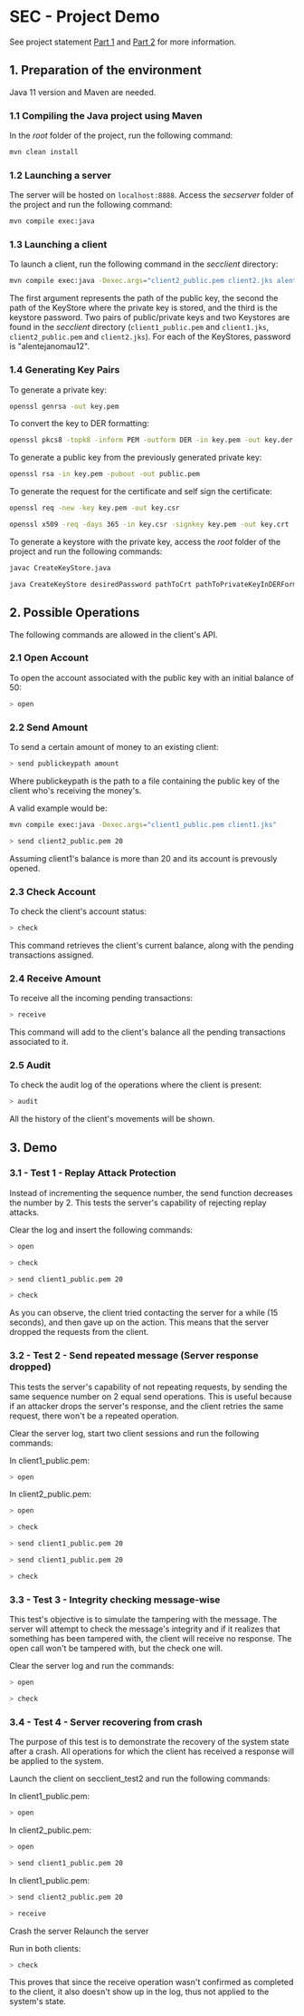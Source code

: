# SEC - Project Demo

See project statement [Part 1](SEC-2122_project-stage1_v2.pdf) and [Part 2](SEC-2122_project-stage2.pdf) for more information.

## 1. Preparation of the environment

Java 11 version and Maven are needed.

### 1.1 Compiling the Java project using Maven

In the *root* folder of the project, run the following command:

```sh
mvn clean install
```

### 1.2 Launching a server

The server will be hosted on `localhost:8888`. Access the *secserver* folder of the project and run the following command:

```sh
mvn compile exec:java
```

### 1.3 Launching a client

To launch a client, run the following command in the *secclient* directory:

```sh
mvn compile exec:java -Dexec.args="client2_public.pem client2.jks alentejanomau12"
```

The first argument represents the path of the public key, the second the path of the KeyStore where the private key is stored, and the third is the keystore password. Two pairs of public/private keys and two Keystores are found in the *secclient* directory (`client1_public.pem` and `client1.jks`, `client2_public.pem` and `client2.jks`). For each of the KeyStores, password is "alentejanomau12".

### 1.4 Generating Key Pairs

To generate a private key:

```sh
openssl genrsa -out key.pem
```

To convert the key to DER formatting:

```sh
openssl pkcs8 -topk8 -inform PEM -outform DER -in key.pem -out key.der -nocrypt
```

To generate a public key from the previously generated private key:

```sh
openssl rsa -in key.pem -pubout -out public.pem
```

To generate the request for the certificate and self sign the certificate:

```sh
openssl req -new -key key.pem -out key.csr
```

```sh
openssl x509 -req -days 365 -in key.csr -signkey key.pem -out key.crt
```

To generate a keystore with the private key, access the *root* folder of the project and run the following commands:

```sh
javac CreateKeyStore.java
```

```sh
java CreateKeyStore desiredPassword pathToCrt pathToPrivateKeyInDERFormat
```

## 2. Possible Operations

The following commands are allowed in the client's API.

### 2.1 Open Account

To open the account associated with the public key with an initial balance of 50:

```sh
> open
```

### 2.2 Send Amount

To send a certain amount of money to an existing client:

```sh
> send publickeypath amount
```

Where publickeypath is the path to a file containing the public key of the client who's receiving the money's.

A valid example would be:

```sh
mvn compile exec:java -Dexec.args="client1_public.pem client1.jks"
```

```sh
> send client2_public.pem 20
```

Assuming client1's balance is more than 20 and its account is prevously opened.

### 2.3 Check Account

To check the client's account status:

```sh
> check
```

This command retrieves the client's current balance, along with the pending transactions assigned.

### 2.4 Receive Amount

To receive all the incoming pending transactions:

```sh
> receive
```

This command will add to the client's balance all the pending transactions associated to it.

### 2.5 Audit

To check the audit log of the operations where the client is present:

```sh
> audit
```

All the history of the client's movements will be shown.

## 3. Demo

### 3.1 - Test 1 - Replay Attack Protection

Instead of incrementing the sequence number, the send function decreases the number by 2. This tests the server's capability of rejecting replay attacks.

Clear the log and insert the following commands:

```sh
> open
```

```sh
> check
```

```sh
> send client1_public.pem 20
```

```sh
> check
```

As you can observe, the client tried contacting the server for a while (15 seconds), and then gave up on the action. This means that the server dropped the requests from the client.

### 3.2 - Test 2 - Send repeated message (Server response dropped)

This tests the server's capability of not repeating requests, by sending the same sequence number on 2 equal send operations. This is useful because if an attacker drops the server's response, and the client retries the same request, there won't be a repeated operation.

Clear the server log, start two client sessions and run the following commands:

In client1_public.pem:

```sh
> open
```

In client2_public.pem:

```sh
> open
```

```sh
> check
```

```sh
> send client1_public.pem 20
```

```sh
> send client1_public.pem 20
```

```sh
> check
```

### 3.3 - Test 3 - Integrity checking message-wise

This test's objective is to simulate the tampering with the message. The server will attempt to check the message's integrity and if it realizes that something has been tampered with, the client will receive no response.
The open call won't be tampered with, but the check one will.

Clear the server log and run the commands:

```sh
> open
```

```sh
> check
```

### 3.4 - Test 4 - Server recovering from crash

The purpose of this test is to demonstrate the recovery of the system state after a crash. All operations for which the client has received a response will be applied to the system.

Launch the client on secclient_test2 and run the following commands:

In client1_public.pem:

```sh
> open
```

In client2_public.pem:

```sh
> open
```

```sh
> send client1_public.pem 20
```

In client1_public.pem:

```sh
> send client2_public.pem 20
```

```sh
> receive
```

Crash the server
Relaunch the server

Run in both clients:

```sh
> check
```

This proves that since the receive operation wasn't confirmed as completed to the client, it also doesn't show up in the log, thus not applied to the system's state.
